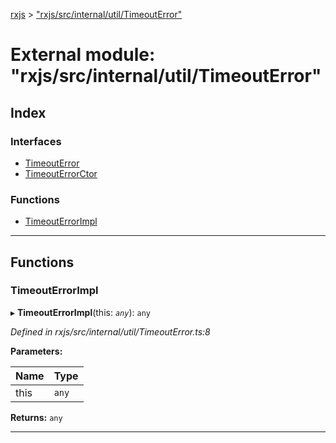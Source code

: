 [rxjs](../README.md) > ["rxjs/src/internal/util/TimeoutError"](../modules/_rxjs_src_internal_util_timeouterror_.md)

# External module: "rxjs/src/internal/util/TimeoutError"

## Index

### Interfaces

* [TimeoutError](../interfaces/_rxjs_src_internal_util_timeouterror_.timeouterror.md)
* [TimeoutErrorCtor](../interfaces/_rxjs_src_internal_util_timeouterror_.timeouterrorctor.md)

### Functions

* [TimeoutErrorImpl](_rxjs_src_internal_util_timeouterror_.md#timeouterrorimpl)

---

## Functions

<a id="timeouterrorimpl"></a>

###  TimeoutErrorImpl

▸ **TimeoutErrorImpl**(this: *`any`*): `any`

*Defined in rxjs/src/internal/util/TimeoutError.ts:8*

**Parameters:**

| Name | Type |
| ------ | ------ |
| this | `any` |

**Returns:** `any`

___

